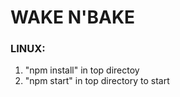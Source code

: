# WAKE N'BAKE

### LINUX:
  1. "npm install" in top directoy
  2. "npm start" in top directory to start

